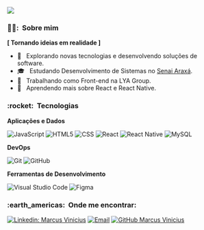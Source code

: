 
![](https://komarev.com/ghpvc/?username=MvPzin&color=006bed)

<h3> 👨‍🎓: &nbsp;Sobre mim </h3>

   **[ Tornando ideias em realidade ]**

- 🤔 &nbsp; Explorando novas tecnologias e desenvolvendo soluções de software.
- 🎓 &nbsp; Estudando Desenvolvimento de Sistemas no <a href="https://www7.fiemg.com.br/senai">Senai Araxá</a>.
- 💼 &nbsp; Trabalhando como Front-end na LYA Group.
- 🌱 &nbsp; Aprendendo mais sobre React e React Native.

<h3> :rocket: &nbsp;Tecnologias </h3>

**Aplicações e Dados**

  ![JavaScript](https://img.shields.io/badge/-JavaScript-333333?style=flat&logo=javascript)
  ![HTML5](https://img.shields.io/badge/-HTML5-333333?style=flat&logo=HTML5)
  ![CSS](https://img.shields.io/badge/-CSS-333333?style=flat&logo=CSS3&logoColor=1572B6)
  ![React](https://img.shields.io/badge/-React-333333?style=flat&logo=react)
  ![React Native](https://img.shields.io/badge/-React%20Native-333333?style=flat&logo=react)
  ![MySQL](https://img.shields.io/badge/-MySQL-333333?style=flat&logo=mysql)

**DevOps**

  ![Git](https://img.shields.io/badge/-Git-333333?style=flat&logo=git)
  ![GitHub](https://img.shields.io/badge/-GitHub-333333?style=flat&logo=github)

**Ferramentas de Desenvolvimento**

  ![Visual Studio Code](https://img.shields.io/badge/-Visual%20Studio%20Code-333333?style=flat&logo=visual-studio-code&logoColor=007ACC)
  ![Figma](https://img.shields.io/badge/-Figma-333333?style=flat&logo=figma&logoColor=007ACC)


<h3> :earth_americas: &nbsp;Onde me encontrar: </h3> 

[![Linkedin: Marcus Vinicius](https://img.shields.io/badge/-Marcus-blue?style=flat-square&logo=Linkedin&logoColor=white&link=https://www.linkedin.com/in/marcus-goncalves04/)](https://www.linkedin.com/in/marcus-goncalves04/)
[![Email](https://img.shields.io/badge/-marcus.goncalves04@hotmail.com-006bed?style=flat-square&logo=Gmail&logoColor=white&link=mailto:marcus.goncalves04@hotmail.com)](mailto:marcus.goncalves04@hotmail.com)
[![GitHub Marcus Vinicius]( https://img.shields.io/github/followers/MvPzin?label=follow&style=social)](https://github.com/MvPzin)
